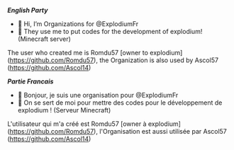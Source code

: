___English Party___

- 👋 Hi, I’m Organizations for @ExplodiumFr
- 👀 They use me to put codes for the development of explodium! (Minecraft server)

The user who created me is Romdu57 [owner to explodium] (https://github.com/Romdu57), the Organization is also used by Ascol57 (https://github.com/Ascol14)

___Partie Francais___

- 👋 Bonjour, je suis une organisation pour @ExplodiumFr
- 👀 On se sert de moi pour mettre des codes pour le développement de explodium ! (Serveur Minecraft)

L'utilisateur qui m'a créé est Romdu57 [owner à explodium] (https://github.com/Romdu57), l'Organisation est aussi utilisée par Ascol57 (https://github.com/Ascol14)
